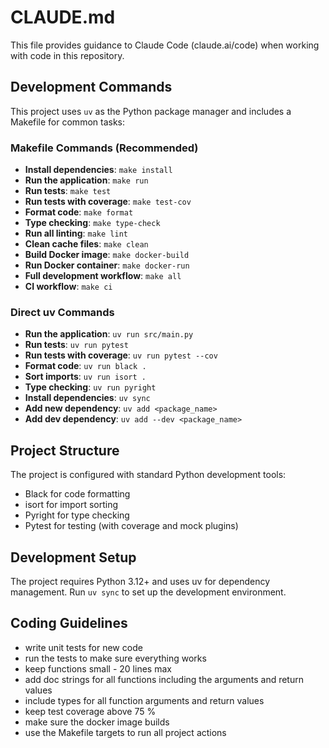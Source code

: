 # CLAUDE.md

This file provides guidance to Claude Code (claude.ai/code) when working with code in this repository.

## Development Commands

This project uses `uv` as the Python package manager and includes a Makefile for common tasks:

### Makefile Commands (Recommended)
- **Install dependencies**: `make install`
- **Run the application**: `make run`
- **Run tests**: `make test`
- **Run tests with coverage**: `make test-cov`
- **Format code**: `make format`
- **Type checking**: `make type-check`
- **Run all linting**: `make lint`
- **Clean cache files**: `make clean`
- **Build Docker image**: `make docker-build`
- **Run Docker container**: `make docker-run`
- **Full development workflow**: `make all`
- **CI workflow**: `make ci`

### Direct uv Commands
- **Run the application**: `uv run src/main.py`
- **Run tests**: `uv run pytest`
- **Run tests with coverage**: `uv run pytest --cov`
- **Format code**: `uv run black .`
- **Sort imports**: `uv run isort .`
- **Type checking**: `uv run pyright`
- **Install dependencies**: `uv sync`
- **Add new dependency**: `uv add <package_name>`
- **Add dev dependency**: `uv add --dev <package_name>`

## Project Structure

The project is configured with standard Python development tools:
- Black for code formatting
- isort for import sorting  
- Pyright for type checking
- Pytest for testing (with coverage and mock plugins)

## Development Setup

The project requires Python 3.12+ and uses uv for dependency management. Run `uv sync` to set up the development environment.

## Coding Guidelines

- write unit tests for new code
- run the tests to make sure everything works
- keep functions small - 20 lines max
- add doc strings for all functions including the arguments and return values
- include types for all function arguments and return values
- keep test coverage above 75 %
- make sure the docker image builds
- use the Makefile targets to run all project actions
